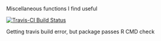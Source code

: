 Miscellaneous functions I find useful

[![Travis-CI Build Status](https://travis-ci.org/EllaKaye/EMK.svg?branch=master)](https://travis-ci.org/EllaKaye/EMK)

Getting travis build error, but package passes R CMD check

